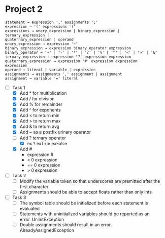 # Project 2
```
statement → expression ',' assignments ';'
expression → '(' expressions ')'
expressions → unary_expression | binary_expression | ternary_expression |
quaternary_expression | operand
unary_expression → expression '~'
binary_expression → expression binary_operator expression
binary_operator → '+' | '-' | '*' | '/' | '%' | '^' | '<' | '>' | '&'
ternary_expression → expression '?' expression expression
quaternary_expression → expression '#' expression expression expression
operand → literal | variable | expression
assignments → assignments ',' assignment | assignment
assignment → variable '=' literal
```

- [ ] Task 1
    - [x] Add * for multiplication
    - [x] Add / for division
    - [x] Add % for remainder
    - [x] Add ^ for exponents
    - [x] Add < to return min
    - [x] Add > to return max
    - [x] Add & to return avg
    - [x] Add ~ as a postfix urinary operator
    - [ ] Add ? ternary operator
        - [x] ex ? exTrue exFalse  
    - [x] Add #
        - expression #
        - < 0 expression
        - == 0 expression
        - \> 0 expression

- [ ] Task 2
    - [ ] Modify the variable token so that underscores are premitted after the first character
    - [ ] Assignments should be able to accept floats rather than only ints

- [ ] Task 3 
    - [ ] The symbol table should be initialized before each statement is evaluated
    - [ ] Statements with uninitialized variables should be reported as an error. UninitException
    - [ ] Double assignments should result in an error. AlreadyAssignedException